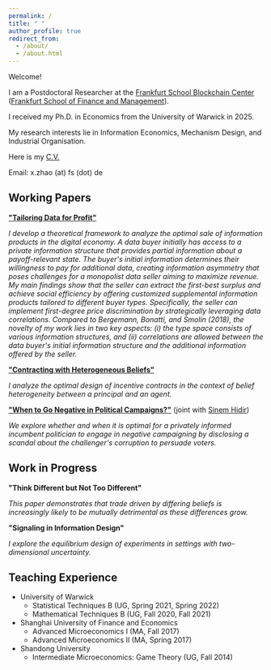 ```yaml
---
permalink: /
title: " "
author_profile: true
redirect_from: 
  - /about/
  - /about.html
---
```


Welcome!

I am a Postdoctoral Researcher at the [Frankfurt School Blockchain Center](https://www.frankfurt-school.de/en/home/research/centres/blockchain) ([Frankfurt School of Finance and Management](https://www.frankfurt-school.de/en/home)).

I received my Ph.D. in Economics from the University of Warwick in 2025.

My research interests lie in Information Economics, Mechanism Design, and Industrial Organisation.

Here is my [C.V.](../files/cv_xueying_zhao.pdf)

Email: x.zhao (at) fs (dot) de

## Working Papers

[**"Tailoring Data for Profit"**](../files/tailoring_data_xueying_jmp.pdf)

*I develop a theoretical framework to analyze the optimal sale of information products in the digital economy. A data buyer initially has access to a private information structure that provides partial information about a payoff-relevant state. The buyer's initial information determines their willingness to pay for additional data, creating information asymmetry that poses challenges for a monopolist data seller aiming to maximize revenue. My main findings show that the seller can extract the first-best surplus and achieve social efficiency by offering customized supplemental information products tailored to different buyer types. Specifically, the seller can implement first-degree price discrimination by strategically leveraging data correlations. Compared to Bergemann, Bonatti, and Smolin (2018), the novelty of my work lies in two key aspects: (i) the type space consists of various information structures, and (ii) correlations are allowed between the data buyer's initial information structure and the additional information offered by the seller.*

[**"Contracting with Heterogeneous Beliefs"**](../files/heterogeneous_beliefs_xueying.pdf)

*I analyze the optimal design of incentive contracts in the context of belief heterogeneity between a principal and an agent.*

[**"When to Go Negative in Political Campaigns?"**](../files/go_negative_xueying.pdf) (joint with [Sinem Hidir](https://warwick.ac.uk/fac/soc/economics/staff/shidir/)) 

*We explore whether and when it is optimal for a privately informed incumbent politician to engage in negative campaigning by disclosing a scandal about the challenger's corruption to persuade voters.*

## Work in Progress

**"Think Different but Not Too Different"**

*This paper demonstrates that trade driven by differing beliefs is increasingly likely to be mutually detrimental as these differences grow.*
  
**"Signaling in Information Design"**

*I explore the equilibrium design of experiments in settings with two-dimensional uncertainty.*
## Teaching Experience

* University of Warwick
   * Statistical Techniques B (UG, Spring 2021, Spring 2022)
   * Mathematical Techniques B (UG, Fall 2020, Fall 2021)
* Shanghai University of Finance and Economics
   * Advanced Microeconomics I (MA, Fall 2017)
   * Advanced Microeconomics II (MA, Spring 2017)
* Shandong University
   * Intermediate Microeconomics: Game Theory (UG, Fall 2014)
